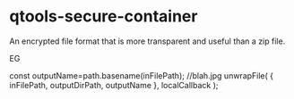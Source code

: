 qtools-secure-container
===============

An encrypted file format that is more transparent and useful than a zip file.


EG

const outputName=path.basename(inFilePath); //blah.jpg
unwrapFile(
	{ inFilePath, outputDirPath, outputName },
	localCallback
);